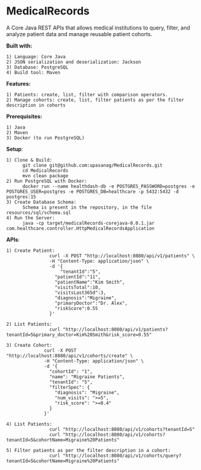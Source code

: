 # MedicalRecords
 A Core Java REST APIs that allows medical institutions to query, filter, and analyze patient data and manage reusable patient cohorts.

 **Built with:**
 
	1) Language: Core Java
	2) JSON serialization and deserialization: Jackson 
	3) Database: PostgreSQL
	4) Build tool: Maven

 **Features:**
  
	1) Patients: create, list, filter with comparison operators.
	2) Manage cohorts: create, list, filter patients as per the filter description in cohorts

 **Prerequisites:**
  
	1) Java
	2) Maven
	3) Docker (to run PostgreSQL)

 **Setup**:

    1) Clone & Build:
          git clone git@github.com:upasanag/MedicalRecords.git
          cd MedicalRecords
          mvn clean package
    2) Run PostgreSQL with Docker:
          docker run --name healthdash-db -e POSTGRES_PASSWORD=postgres -e POSTGRES_USER=postgres -e POSTGRES_DB=healthcare -p 5432:5432 -d postgres:15
    3) Create Database Schema:
          Schema is present in the repository, in the file resources/sql/schema.sql
    4) Run the Server:
          java -cp target/medicalRecords-corejava-0.0.1.jar com.healthcare.controller.HttpMedicalRecordsApplication

**APIs**:

	1) Create Patient:
                    curl -X POST "http://localhost:8080/api/v1/patients" \
                    -H "Content-Type: application/json" \
                    -d '{
                    	"tenantId":"5",
                      "patientId":"11",
                      "patientName":"Kim Smith",
                      "visitsTotal":10,
                      "visitsLast365d":3,
                      "diagnosis":"Migraine",
                      "primaryDoctor":"Dr. Alex",
                      "riskScore":0.55
                    }'
  	
    2) List Patients:
                    curl "http://localhost:8080/api/v1/patients?tenantId=5&primary_doctor=Kim%20Smith&risk_score=0.55"
    
    3) Create Cohort:
                  curl -X POST "http://localhost:8080/api/v1/cohorts/create" \
                  -H "Content-Type: application/json" \
                  -d '{
                    "cohortId": "1",
                    "name": "Migraine Patients",
                    "tenantId": "5",
                    "filterSpec": {
                      "diagnosis": "Migraine",
                      "num_visits": ">=5",
                      "risk_score": ">=0.4"
                    }
                  }'

    4) List Patients:
                    curl "http://localhost:8080/api/v1/cohorts?tenantId=5"
                    curl "http://localhost:8080/api/v1/cohorts?tenantId=5&cohortName=Migraine%20Patients"
                    
    5) Filter patients as per the filter description in a cohort:
                    curl "http://localhost:8080/api/v1/cohorts/query?tenantId=5&cohortName=Migraine%20Patients"
